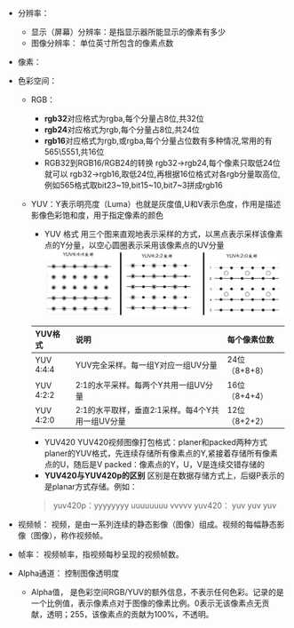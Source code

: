 * 分辨率：
	* 显示（屏幕）分辨率：是指显示器所能显示的像素有多少  
	* 图像分辨率： 单位英寸所包含的像素点数
* 像素：
* 色彩空间：
	* RGB： 
		* **rgb32**对应格式为rgba,每个分量占8位,共32位
		* **rgb24**对应格式为rgb,每个分量占8位,共24位
		* **rgb16**对应格式为rgb,或rgba,每个分量占位数有多种情况,常用的有565\5551,共16位 
		* RGB32到RGB16/RGB24的转换
			rgb32->rgb24,每个像素只取低24位就可以
			rgb32->rgb16,取低24位,再根据16位格式对各rgb分量取高位,例如565格式取bit23~19,bit15~10,bit7~3拼成rgb16 
	* YUV：Y表示明亮度（Luma）也就是灰度值,U和V表示色度，作用是描述影像色彩饱和度，用于指定像素的颜色
		* YUV 格式
		用三个图来直观地表示采样的方式，以黑点表示采样该像素点的Y分量，以空心圆圈表示采用该像素点的UV分量	 
		![YUV](./video/YUV.jpg)

		|YUV格式|说明|每个像素位数|
		|-|-|-|
		|YUV 4:4:4|YUV完全采样。每一组Y对应一组UV分量|24位（8+8+8）|
		|YUV 4:2:2|2:1的水平采样。每两个Y共用一组UV分量|16位（8+4+4）|
		|YUV 4:2:0|2:1的水平取样，垂直2:1采样。每4个Y共用一组UV分量|12位（8+2+2）|
		
		* YUV420
			YUV420视频图像打包格式：planer和packed两种方式
			planer的YUV格式，先连续存储所有像素点的Y,紧接着存储所有像素点的U，随后是V
			packed：像素点的Y，U，V是连续交错存储的
		* **YUV420与YUV420p的区别**
			区别是在数据存储方式上，后缀P表示的是planar方式存储。例如：
		> yuv420p：yyyyyyyy uuuuuuuu vvvvv
			yuv420： yuv yuv yuv
* 视频帧：
	视频，是由一系列连续的静态影像（图像）组成。视频的每幅静态影像（图像），称作视频帧。
 
* 帧率： 
	视频帧率，指视频每秒呈现的视频帧数。
* Alpha通道：
	控制图像透明度
	* Alpha值， 是色彩空间RGB/YUV的额外信息，不表示任何色彩。记录的是一个比例值，表示像素点对于图像的像素比例。0表示无该像素点无贡献，透明；255，该像素点的贡献为100%，不透明。
	  

 